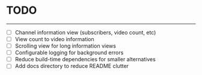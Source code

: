 # TODO
___

 - [ ] Channel information view (subscribers, video count, etc)
 - [ ] View count to video information 
 - [ ] Scrolling view for long information views
 - [ ] Configurable logging for background errors
 - [ ] Reduce build-time dependencies for smaller alternatives
 - [ ] Add docs directory to reduce README clutter
